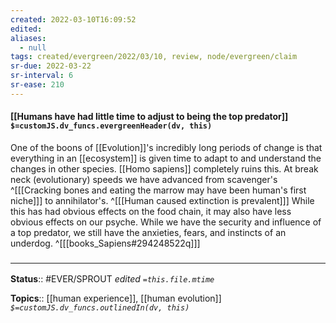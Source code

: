 ```yaml
---
created: 2022-03-10T16:09:52 
edited: 
aliases:
  - null
tags: created/evergreen/2022/03/10, review, node/evergreen/claim
sr-due: 2022-03-22
sr-interval: 6
sr-ease: 210
---
```


#### [[Humans have had little time to adjust to being the top predator]] `$=customJS.dv_funcs.evergreenHeader(dv, this)`

One of the boons of [[Evolution]]'s incredibly long periods of change is that everything in an [[ecosystem]] is given time to adapt to and understand the changes in other species. [[Homo sapiens]] completely ruins this. At break neck (evolutionary) speeds we have advanced
from scavenger's
^[[[Cracking bones and eating the marrow may have been human's first niche]]]
to annihilator's. 
^[[[Human caused extinction is prevalent]]]
While this has had obvious effects on the food chain, it may also have less obvious effects on our psyche. While we have the security and influence of a top predator, we still have the anxieties, fears, and instincts of an underdog.
^[[[books_Sapiens#294248522q]]]

### <hr class="footnote"/>

**Status**:: #EVER/SPROUT
*edited `=this.file.mtime`*

**Topics**:: [[human experience]], [[human evolution]]
*`$=customJS.dv_funcs.outlinedIn(dv, this)`*
